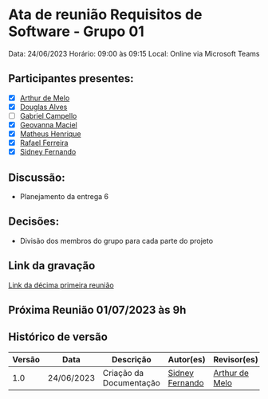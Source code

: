 # Ata de reunião Requisitos de Software - Grupo 01

Data: 24/06/2023
Horário: 09:00 às 09:15
Local: Online via Microsoft Teams

## Participantes presentes:

- [x] [Arthur de Melo](https://github.com/arthurmlv)
- [x] [Douglas Alves](https://github.com/dougAlvs)
- [ ] [Gabriel Campello](https://github.com/G16C)
- [x] [Geovanna Maciel](https://github.com/manuziny)
- [x] [Matheus Henrique](https://github.com/mathonaut)
- [x] [Rafael Ferreira](https://github.com/RafaelCLG0)
- [x] [Sidney Fernando](https://github.com/nando3d3)

## Discussão:

- Planejamento da entrega 6

## Decisões:

- Divisão dos membros do grupo para cada parte do projeto

## Link da gravação

[Link da décima primeira reunião](https://youtu.be/A8Q3YdU-Bb4)

## Próxima Reunião 01/07/2023 às 9h

## Histórico de versão

| Versão | Data       | Descrição               | Autor(es)                                        | Revisor(es) |
| ------ | ---------- | ----------------------- | ------------------------------------------------ | ----------- |
| 1.0    | 24/06/2023 | Criação da Documentação | [Sidney Fernando](https://github.com/nando3d3) | [Arthur de Melo](https://github.com/arthurmlv)       |